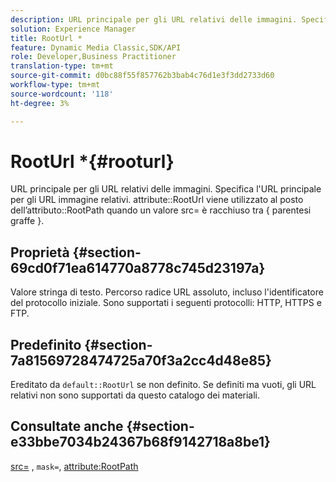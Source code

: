 ```yaml
---
description: URL principale per gli URL relativi delle immagini. Specifica l'URL principale per gli URL immagine relativi. L'attributo RootUrl viene utilizzato al posto dell'attributo RootPath quando un valore src= è racchiuso tra { parentesi graffe }.
solution: Experience Manager
title: RootUrl *
feature: Dynamic Media Classic,SDK/API
role: Developer,Business Practitioner
translation-type: tm+mt
source-git-commit: d0bc88f55f857762b3bab4c76d1e3f3dd2733d60
workflow-type: tm+mt
source-wordcount: '118'
ht-degree: 3%

---
```



# RootUrl *{#rooturl}

URL principale per gli URL relativi delle immagini. Specifica l&#39;URL principale per gli URL immagine relativi. attribute::RootUrl viene utilizzato al posto dell’attributo::RootPath quando un valore src= è racchiuso tra { parentesi graffe }.

## Proprietà {#section-69cd0f71ea614770a8778c745d23197a}

Valore stringa di testo. Percorso radice URL assoluto, incluso l&#39;identificatore del protocollo iniziale. Sono supportati i seguenti protocolli: HTTP, HTTPS e FTP.

## Predefinito {#section-7a81569728474725a70f3a2cc4d48e85}

Ereditato da `default::RootUrl` se non definito. Se definiti ma vuoti, gli URL relativi non sono supportati da questo catalogo dei materiali.

## Consultate anche {#section-e33bbe7034b24367b68f9142718a8be1}

[src=](../../../../../ir-api/http-protocol/image-rendering-api-ref/c-ir-http-protocol-ref/c-ir-http-protocol-command-reference/r-ir-src.md#reference-62c98abad22149d68d405ed6aaff8272) ,  `mask=`,  [attribute:RootPath](../../../../../ir-api/material-cat/image-rendering-api-ref/c-ir-material-catalog/c-ir-attributes-reference/r-ir-rootpath.md#reference-a4d7c96b62e14fcbad1740c702f160f3)

